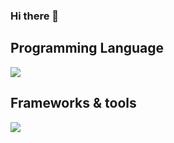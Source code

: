 
### Hi there 👋

## Programming Language
<p>
    <img src="https://skillicons.dev/icons?i=c,cpp,python,js,html,css,matlab,php,java&perline=7" />

</p>

##  Frameworks & tools

<p>
    <img src="https://skillicons.dev/icons?i=bootstrap,tensorflow,react,nodejs,jquery,mysql,maven,git,discord,github,vscode,firebase&perline=7" />
</p>
